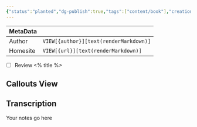 ```yaml
---
{"status":"planted","dg-publish":true,"tags":["content/book"],"creation_date":"<% tp.file.creation_date() %>","definition":"<% title = tp.system.prompt(\"Paste the youtube title here\") %>","ms-learn-url":"undefined","url":"<% tp.system.prompt(\"Paste the youtube url here\") %>","author":"<% tp.system.prompt(\"Paste the youtube creator here\") %>","permalink":"/templates/book-summary/","dgPassFrontmatter":true}
---
```




| MetaData   |                                              |
| ---------- | -------------------------------------------- |
| Author   | `VIEW[{author}][text(renderMarkdown)]`          |
| Homesite   | `VIEW[{url}][text(renderMarkdown)]`          |

- [ ] Review <% title %>




## Callouts View

<div><ul class="dataview list-view-ul"></ul></div>

## Transcription

Your notes go here